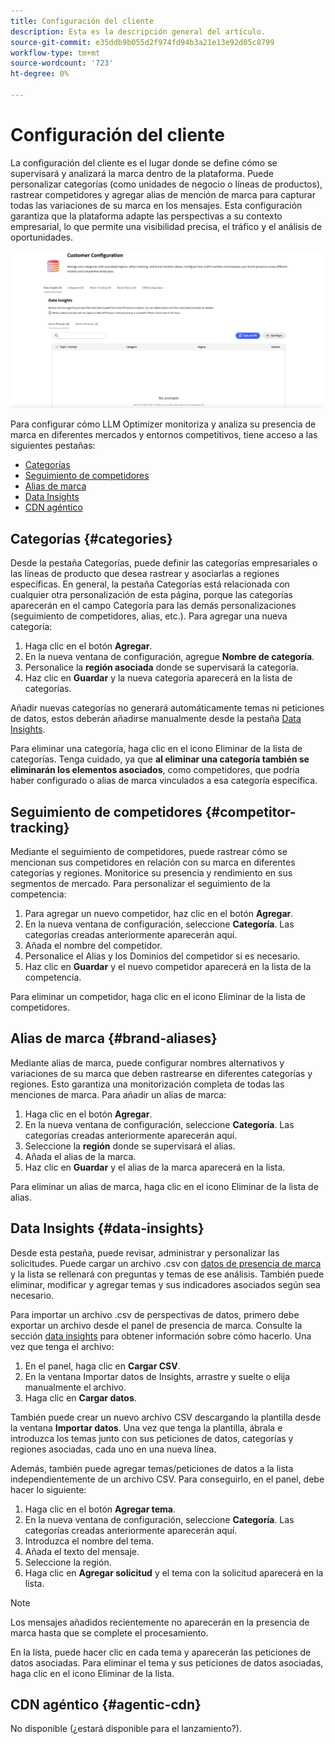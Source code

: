 ```yaml
---
title: Configuración del cliente
description: Esta es la descripción general del artículo.
source-git-commit: e35ddb9b055d2f974fd94b3a21e13e92d05c8799
workflow-type: tm+mt
source-wordcount: '723'
ht-degree: 0%

---
```



# Configuración del cliente

La configuración del cliente es el lugar donde se define cómo se supervisará y analizará la marca dentro de la plataforma. Puede personalizar categorías (como unidades de negocio o líneas de productos), rastrear competidores y agregar alias de mención de marca para capturar todas las variaciones de su marca en los mensajes. Esta configuración garantiza que la plataforma adapte las perspectivas a su contexto empresarial, lo que permite una visibilidad precisa, el tráfico y el análisis de oportunidades.

![URL de tendencias compitiendo por las citas](/help/dashboards/assets/customer-config.png)

Para configurar cómo LLM Optimizer monitoriza y analiza su presencia de marca en diferentes mercados y entornos competitivos, tiene acceso a las siguientes pestañas:

* [Categorías](#categories)
* [Seguimiento de competidores](#competitor-tracking)
* [Alias de marca](#brand-aliases)
* [Data Insights](#data-insights)
* [CDN agéntico](#agentic-cdn)

## Categorías {#categories}

Desde la pestaña Categorías, puede definir las categorías empresariales o las líneas de producto que desea rastrear y asociarlas a regiones específicas. En general, la pestaña Categorías está relacionada con cualquier otra personalización de esta página, porque las categorías aparecerán en el campo Categoría para las demás personalizaciones (seguimiento de competidores, alias, etc.). Para agregar una nueva categoría:

1. Haga clic en el botón **Agregar**.
2. En la nueva ventana de configuración, agregue **Nombre de categoría**.
3. Personalice la **región asociada** donde se supervisará la categoría.
4. Haz clic en **Guardar** y la nueva categoría aparecerá en la lista de categorías.

Añadir nuevas categorías no generará automáticamente temas ni peticiones de datos, estos deberán añadirse manualmente desde la pestaña [Data Insights](#data-insights).

Para eliminar una categoría, haga clic en el icono Eliminar de la lista de categorías. Tenga cuidado, ya que **al eliminar una categoría también se eliminarán los elementos asociados**, como competidores, que podría haber configurado o alias de marca vinculados a esa categoría específica.

## Seguimiento de competidores {#competitor-tracking}

Mediante el seguimiento de competidores, puede rastrear cómo se mencionan sus competidores en relación con su marca en diferentes categorías y regiones. Monitorice su presencia y rendimiento en sus segmentos de mercado. Para personalizar el seguimiento de la competencia:

1. Para agregar un nuevo competidor, haz clic en el botón **Agregar**.
2. En la nueva ventana de configuración, seleccione **Categoría**. Las categorías creadas anteriormente aparecerán aquí.
3. Añada el nombre del competidor.
4. Personalice el Alias y los Dominios del competidor si es necesario.
5. Haz clic en **Guardar** y el nuevo competidor aparecerá en la lista de la competencia.

Para eliminar un competidor, haga clic en el icono Eliminar de la lista de competidores.

## Alias de marca {#brand-aliases}

Mediante alias de marca, puede configurar nombres alternativos y variaciones de su marca que deben rastrearse en diferentes categorías y regiones. Esto garantiza una monitorización completa de todas las menciones de marca. Para añadir un alias de marca:

1. Haga clic en el botón **Agregar**.
2. En la nueva ventana de configuración, seleccione **Categoría**. Las categorías creadas anteriormente aparecerán aquí.
3. Seleccione la **región** donde se supervisará el alias.
4. Añada el alias de la marca.
5. Haz clic en **Guardar** y el alias de la marca aparecerá en la lista.

Para eliminar un alias de marca, haga clic en el icono Eliminar de la lista de alias.

## Data Insights {#data-insights}

Desde esta pestaña, puede revisar, administrar y personalizar las solicitudes. Puede cargar un archivo .csv con [datos de presencia de marca](/help/dashboards/brand-presence.md#data-insights) y la lista se rellenará con preguntas y temas de ese análisis. También puede eliminar, modificar y agregar temas y sus indicadores asociados según sea necesario.

Para importar un archivo .csv de perspectivas de datos, primero debe exportar un archivo desde el panel de presencia de marca. Consulte la sección [data insights](/help/dashboards/brand-presence.md#data-insights) para obtener información sobre cómo hacerlo. Una vez que tenga el archivo:

1. En el panel, haga clic en **Cargar CSV**.
2. En la ventana Importar datos de Insights, arrastre y suelte o elija manualmente el archivo.
3. Haga clic en **Cargar datos**.

También puede crear un nuevo archivo CSV descargando la plantilla desde la ventana **Importar datos**. Una vez que tenga la plantilla, ábrala e introduzca los temas junto con sus peticiones de datos, categorías y regiones asociadas, cada uno en una nueva línea.

Además, también puede agregar temas/peticiones de datos a la lista independientemente de un archivo CSV. Para conseguirlo, en el panel, debe hacer lo siguiente:

1. Haga clic en el botón **Agregar tema**.
2. En la nueva ventana de configuración, seleccione **Categoría**. Las categorías creadas anteriormente aparecerán aquí.
3. Introduzca el nombre del tema.
4. Añada el texto del mensaje.
5. Seleccione la región.
6. Haga clic en **Agregar solicitud** y el tema con la solicitud aparecerá en la lista.

>[!NOTE]
>Los mensajes añadidos recientemente no aparecerán en la presencia de marca hasta que se complete el procesamiento.

En la lista, puede hacer clic en cada tema y aparecerán las peticiones de datos asociadas. Para eliminar el tema y sus peticiones de datos asociadas, haga clic en el icono Eliminar de la lista.

## CDN agéntico {#agentic-cdn}

No disponible (¿estará disponible para el lanzamiento?).

